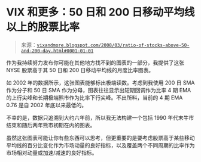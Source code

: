 <!--yml

类别：未分类

日期：2024-05-18 18:40:25

-->

# VIX 和更多：50 日和 200 日移动平均线以上的股票比率

> 来源：[`vixandmore.blogspot.com/2008/03/ratio-of-stocks-above-50-and-200-day.html#0001-01-01`](http://vixandmore.blogspot.com/2008/03/ratio-of-stocks-above-50-and-200-day.html#0001-01-01)

作为我持续努力发布你可能在其他地方找不到的图表的一部分，我提供了这张 NYSE 股票高于其 50 日和 200 日移动平均线的月度比率图表。

如 2002 年的数据所示，这张图表能够标出极端读数。考虑到我使用 200 日 SMA 作为分子和 50 日 SMA 作为分母，图表往往显示出短期回调作为比率 4 期 EMA 的上行尖峰和长期极端熊市作为比率下行尖峰。不出所料，当前的 4 期 EMA 0.76 是自 2002 年底以来最低的。

不幸的是，数据只追溯到大约六年前，所以我无法构建一个包括 1990 年代末牛市结束和随后两年熊市初期在内的图表。

虽然这张图表可能让你有些东西可以思考，但更重要的是要考虑股票高于某些移动平均线的百分比变化作为市场动量的良好指标，以及覆盖两个不同周期的比率作为市场相对动量或加速/减速的良好指标。

